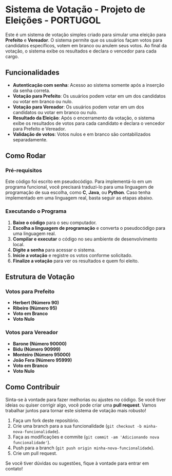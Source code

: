 # Sistema de Votação - Projeto de Eleições - PORTUGOL

Este é um sistema de votação simples criado para simular uma eleição para **Prefeito** e **Vereador**. O sistema permite que os usuários façam votos para candidatos específicos, votem em branco ou anulem seus votos. Ao final da votação, o sistema exibe os resultados e declara o vencedor para cada cargo.

## Funcionalidades

- **Autenticação com senha**: Acesso ao sistema somente após a inserção da senha correta.
- **Votação para Prefeito**: Os usuários podem votar em um dos candidatos ou votar em branco ou nulo.
- **Votação para Vereador**: Os usuários podem votar em um dos candidatos ou votar em branco ou nulo.
- **Resultado da Eleição**: Após o encerramento da votação, o sistema exibe os resultados de votos para cada candidato e declara o vencedor para Prefeito e Vereador.
- **Validação de votos**: Votos nulos e em branco são contabilizados separadamente.

## Como Rodar

### Pré-requisitos

Este código foi escrito em pseudocódigo. Para implementá-lo em um programa funcional, você precisará traduzi-lo para uma linguagem de programação de sua escolha, como **C**, **Java**, ou **Python**. Caso tenha implementado em uma linguagem real, basta seguir as etapas abaixo.

### Executando o Programa

1. **Baixe o código** para o seu computador.
2. **Escolha a linguagem de programação** e converta o pseudocódigo para uma linguagem real.
3. **Compilar e executar** o código no seu ambiente de desenvolvimento local.
4. **Digite a senha** para acessar o sistema.
5. **Inicie a votação** e registre os votos conforme solicitado.
6. **Finalize a votação** para ver os resultados e quem foi eleito.

## Estrutura de Votação

### Votos para Prefeito
- **Herbert (Número 90)**
- **Ribeiro (Número 95)**
- **Voto em Branco**
- **Voto Nulo**

### Votos para Vereador
- **Barone (Número 90000)**
- **Bidu (Número 90999)**
- **Monteiro (Número 95000)**
- **João Fera (Número 95999)**
- **Voto em Branco**
- **Voto Nulo**

## Como Contribuir

Sinta-se à vontade para fazer melhorias ou ajustes no código. Se você tiver ideias ou quiser corrigir algo, você pode criar uma **pull request**. Vamos trabalhar juntos para tornar este sistema de votação mais robusto!

1. Faça um fork deste repositório.
2. Crie uma branch para a sua funcionalidade (`git checkout -b minha-nova-funcionalidade`).
3. Faça as modificações e commite (`git commit -am 'Adicionando nova funcionalidade'`).
4. Push para a branch (`git push origin minha-nova-funcionalidade`).
5. Crie um pull request.

Se você tiver dúvidas ou sugestões, fique à vontade para entrar em contato!

